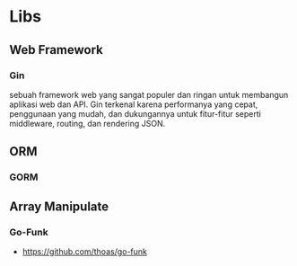 # Libs

## Web Framework
### Gin
sebuah framework web yang sangat populer dan ringan untuk membangun aplikasi web dan API. Gin terkenal karena performanya yang cepat, penggunaan yang mudah, dan dukungannya untuk fitur-fitur seperti middleware, routing, dan rendering JSON.

## ORM
### GORM

## Array Manipulate
### Go-Funk
- https://github.com/thoas/go-funk

